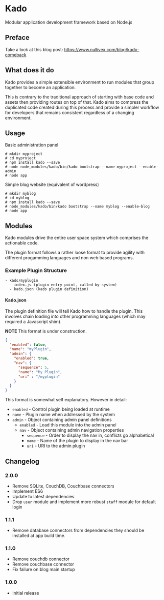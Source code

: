 # Kado

Modular application development framework based on Node.js

## Preface

Take a look at this blog post: https://www.nullivex.com/blog/kado-comeback

## What does it do

Kado provides a simple extensible environment to run
modules that group together to become an application.

This is contrary to the traditional approach of starting with
base code and assets then providing routes on top of that.
Kado aims to compress the duplicated code created during this
process and provide a simpler workflow for developers that
remains consistent regardless of a changing environment.

## Usage

Basic administration panel

```
# mkdir myproject
# cd myproject
# npm install kado --save
# node node_modules/kado/bin/kado bootstrap --name myproject --enable-admin
# node app
```

Simple blog website (equivalent of wordpress)

```
# mkdir myblog
# cd myblog
# npm install kado --save
# node_modules/kado/bin/kado bootstrap --name myblog --enable-blog
# node app
```

## Modules

Kado modules drive the entire user space system which comprises
the actionable code.

The plugin format follows a rather loose format to provide
agility with different progamming languages and non web
based programs.

### Example Plugin Structure

```
- kado/myplugin
  - index.js (plugin entry point, called by system)
  - kado.json (kado plugin definition)
```

#### Kado.json

The plugin definition file will tell Kado how to handle the
plugin. This involves chain loading into other programming
languages (which may required a Javascript shim).

**NOTE** This format is under construction.

```json
{
  "enabled": false,
  "name": "myPlugin",
  "admin": {
    "enabled": true,
    "nav": {
      "sequence": 5,
      "name": "My Plugin",
      "uri" : "/myplugin"
    }
  }
}
```

This format is somewhat self explanatory. However in detail:

* `enabled` - Control plugin being loaded at runtime
* `name` - Plugin name when addressed by the system
* `admin` - Object containing admin panel definitions
  * `enabled` - Load this module into the admin panel
  * `nav` - Object containing admin navigation properties
    * `sequence` - Order to display the nav in, conflicts go alphabetical
    * `name` - Name of the plugin to display in the nav bar
    * `uri` - URI to the admin plugin

## Changelog

### 2.0.0
* Remove SQLite, CouchDB, Couchbase connectors
* Implement ES6
* Update to latest dependencies
* Drop `user` module and implement more robust `staff` module for default login

### 1.1.1
* Remove database connectors from dependencies they should be installed at
app build time.

### 1.1.0
* Remove couchdb connector
* Remove couchbase connector
* Fix failure on blog main startup

### 1.0.0
* Initial release
